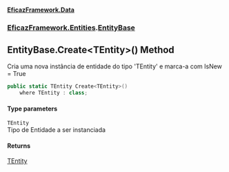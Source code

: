 #### [EficazFramework.Data](EficazFrameworkData.md 'EficazFramework Data')
### [EficazFramework.Entities](EficazFrameworkData.md#EficazFramework_Entities 'EficazFramework.Entities').[EntityBase](EntityBase.md 'EficazFramework.Entities.EntityBase')
## EntityBase.Create&lt;TEntity&gt;() Method
Cria uma nova instância de entidade do tipo 'TEntity' e marca-a com IsNew = True  
```csharp
public static TEntity Create<TEntity>()
    where TEntity : class;
```
#### Type parameters
<a name='EficazFramework_Entities_EntityBase_Create_TEntity_()_TEntity'></a>
`TEntity`  
Tipo de Entidade a ser instanciada
  
#### Returns
[TEntity](EntityBase_Create_TEntity_().md#EficazFramework_Entities_EntityBase_Create_TEntity_()_TEntity 'EficazFramework.Entities.EntityBase.Create&lt;TEntity&gt;().TEntity')  
